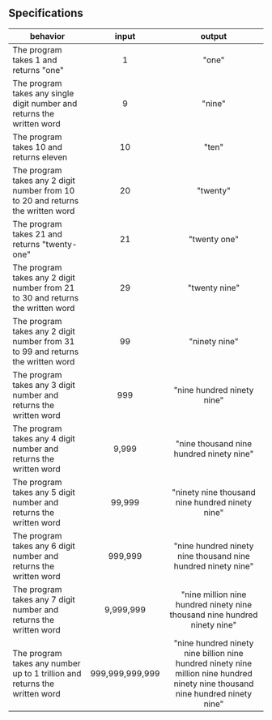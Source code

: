 ## Specifications

| behavior |  input   |  output  |
|----------|:--------:|:--------:|
|The program takes 1 and returns "one"| 1 | "one" |
|The program takes any single digit number and returns the written word| 9 | "nine" |
|The program takes 10 and returns eleven| 10 | "ten" |
|The program takes any 2 digit number from 10 to 20 and returns the written word| 20 | "twenty" |
|The program takes 21 and returns "twenty-one"| 21 | "twenty one" |
|The program takes any 2 digit number from 21 to 30 and returns the written word| 29 | "twenty nine" |
|The program takes any 2 digit number from 31 to 99 and returns the written word| 99 | "ninety nine" |
|The program takes any 3 digit number and returns the written word| 999 | "nine hundred ninety nine" |
|The program takes any 4 digit number and returns the written word| 9,999 | "nine thousand nine hundred ninety nine" |
|The program takes any 5 digit number and returns the written word| 99,999 | "ninety nine thousand nine hundred ninety nine" |
|The program takes any 6 digit number and returns the written word| 999,999 | "nine hundred ninety nine thousand nine hundred ninety nine" |
|The program takes any 7 digit number and returns the written word| 9,999,999 | "nine million nine hundred ninety nine thousand nine hundred ninety nine" |
|The program takes any number up to 1 trillion and returns the written word| 999,999,999,999 | "nine hundred ninety nine billion nine hundred ninety nine million nine hundred ninety nine thousand nine hundred ninety nine" |

